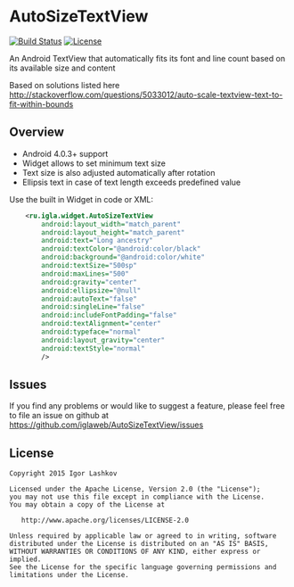 # AutoSizeTextView

[![Build Status][build-status-svg]][build-status-link]
[![License][license-svg]][license-link]

An Android TextView that automatically fits its font and line count based on its available size and content

Based on solutions listed here http://stackoverflow.com/questions/5033012/auto-scale-textview-text-to-fit-within-bounds


## Overview

- Android 4.0.3+ support
- Widget allows to set minimum text size
- Text size is also adjusted automatically after rotation
- Ellipsis text in case of text length exceeds predefined value



Use the built in Widget in code or XML:

```xml
    <ru.igla.widget.AutoSizeTextView
        android:layout_width="match_parent"
        android:layout_height="match_parent"
        android:text="Long ancestry"
        android:textColor="@android:color/black"
        android:background="@android:color/white"
        android:textSize="500sp"
        android:maxLines="500"
        android:gravity="center"
        android:ellipsize="@null"
        android:autoText="false"
        android:singleLine="false"
        android:includeFontPadding="false"
        android:textAlignment="center"
        android:typeface="normal"
        android:layout_gravity="center"
        android:textStyle="normal"
        />
```

Issues
------

If you find any problems or would like to suggest a feature, please
feel free to file an issue on github at
https://github.com/iglaweb/AutoSizeTextView/issues

## License

    Copyright 2015 Igor Lashkov

    Licensed under the Apache License, Version 2.0 (the "License");
    you may not use this file except in compliance with the License.
    You may obtain a copy of the License at

       http://www.apache.org/licenses/LICENSE-2.0

    Unless required by applicable law or agreed to in writing, software
    distributed under the License is distributed on an "AS IS" BASIS,
    WITHOUT WARRANTIES OR CONDITIONS OF ANY KIND, either express or implied.
    See the License for the specific language governing permissions and
    limitations under the License.

 [build-status-svg]: https://travis-ci.org/iglaweb/AutoSizeTextView.svg?branch=dev
 [build-status-link]: https://travis-ci.org/iglaweb/AutoSizeTextView
 [license-svg]: https://img.shields.io/badge/license-APACHE-lightgrey.svg
 [license-link]: https://github.com/iglaweb/AutoSizeTextView/blob/dev/LICENSE